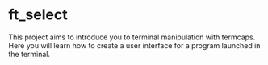 # ft_select
This project aims to introduce you to terminal manipulation with termcaps. Here you will learn how to create a user interface for a program launched in the terminal.
